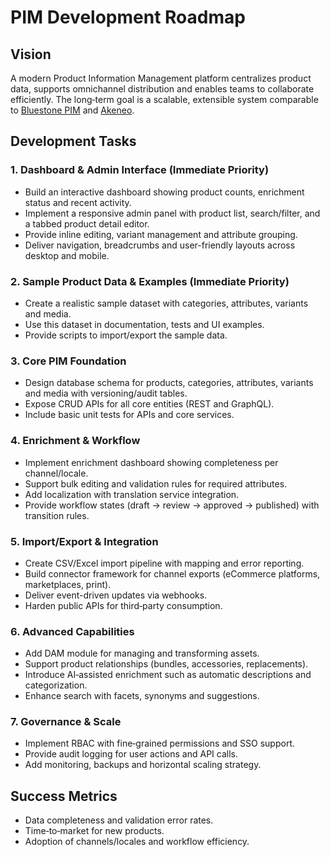 # PIM Development Roadmap

## Vision
A modern Product Information Management platform centralizes product data, supports omnichannel distribution and enables teams to collaborate efficiently. The long‑term goal is a scalable, extensible system comparable to [Bluestone PIM](https://help.bluestonepim.com/1-get-started-with-bluestone-pim) and [Akeneo](https://help.akeneo.com/serenity).

## Development Tasks

### 1. Dashboard & Admin Interface (Immediate Priority)
- Build an interactive dashboard showing product counts, enrichment status and recent activity.
- Implement a responsive admin panel with product list, search/filter, and a tabbed product detail editor.
- Provide inline editing, variant management and attribute grouping.
- Deliver navigation, breadcrumbs and user-friendly layouts across desktop and mobile.

### 2. Sample Product Data & Examples (Immediate Priority)
- Create a realistic sample dataset with categories, attributes, variants and media.
- Use this dataset in documentation, tests and UI examples.
- Provide scripts to import/export the sample data.

### 3. Core PIM Foundation
- Design database schema for products, categories, attributes, variants and media with versioning/audit tables.
- Expose CRUD APIs for all core entities (REST and GraphQL).
- Include basic unit tests for APIs and core services.

### 4. Enrichment & Workflow
- Implement enrichment dashboard showing completeness per channel/locale.
- Support bulk editing and validation rules for required attributes.
- Add localization with translation service integration.
- Provide workflow states (draft → review → approved → published) with transition rules.

### 5. Import/Export & Integration
- Create CSV/Excel import pipeline with mapping and error reporting.
- Build connector framework for channel exports (eCommerce platforms, marketplaces, print).
- Deliver event-driven updates via webhooks.
- Harden public APIs for third‑party consumption.

### 6. Advanced Capabilities
- Add DAM module for managing and transforming assets.
- Support product relationships (bundles, accessories, replacements).
- Introduce AI‑assisted enrichment such as automatic descriptions and categorization.
- Enhance search with facets, synonyms and suggestions.

### 7. Governance & Scale
- Implement RBAC with fine‑grained permissions and SSO support.
- Provide audit logging for user actions and API calls.
- Add monitoring, backups and horizontal scaling strategy.

## Success Metrics
- Data completeness and validation error rates.
- Time‑to‑market for new products.
- Adoption of channels/locales and workflow efficiency.

